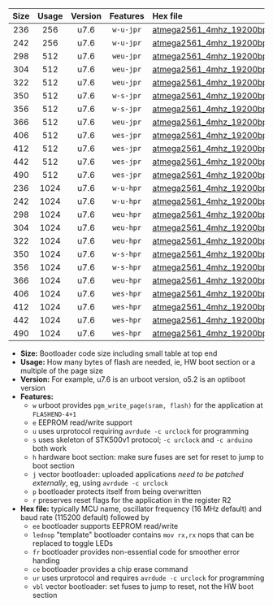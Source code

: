 |Size|Usage|Version|Features|Hex file|
|:-:|:-:|:-:|:-:|:--|
|236|256|u7.6|`w-u-jpr`|[atmega2561_4mhz_19200bps_ur_vbl.hex](https://raw.githubusercontent.com/stefanrueger/urboot/main/bootloaders/atmega2561/fcpu_4mhz/19200_bps/atmega2561_4mhz_19200bps_ur_vbl.hex)|
|242|256|u7.6|`w-u-jpr`|[atmega2561_4mhz_19200bps_lednop_ur_vbl.hex](https://raw.githubusercontent.com/stefanrueger/urboot/main/bootloaders/atmega2561/fcpu_4mhz/19200_bps/atmega2561_4mhz_19200bps_lednop_ur_vbl.hex)|
|298|512|u7.6|`weu-jpr`|[atmega2561_4mhz_19200bps_ee_ur_vbl.hex](https://raw.githubusercontent.com/stefanrueger/urboot/main/bootloaders/atmega2561/fcpu_4mhz/19200_bps/atmega2561_4mhz_19200bps_ee_ur_vbl.hex)|
|304|512|u7.6|`weu-jpr`|[atmega2561_4mhz_19200bps_ee_lednop_ur_vbl.hex](https://raw.githubusercontent.com/stefanrueger/urboot/main/bootloaders/atmega2561/fcpu_4mhz/19200_bps/atmega2561_4mhz_19200bps_ee_lednop_ur_vbl.hex)|
|322|512|u7.6|`weu-jpr`|[atmega2561_4mhz_19200bps_ee_lednop_fr_ur_vbl.hex](https://raw.githubusercontent.com/stefanrueger/urboot/main/bootloaders/atmega2561/fcpu_4mhz/19200_bps/atmega2561_4mhz_19200bps_ee_lednop_fr_ur_vbl.hex)|
|350|512|u7.6|`w-s-jpr`|[atmega2561_4mhz_19200bps_vbl.hex](https://raw.githubusercontent.com/stefanrueger/urboot/main/bootloaders/atmega2561/fcpu_4mhz/19200_bps/atmega2561_4mhz_19200bps_vbl.hex)|
|356|512|u7.6|`w-s-jpr`|[atmega2561_4mhz_19200bps_lednop_vbl.hex](https://raw.githubusercontent.com/stefanrueger/urboot/main/bootloaders/atmega2561/fcpu_4mhz/19200_bps/atmega2561_4mhz_19200bps_lednop_vbl.hex)|
|366|512|u7.6|`weu-jpr`|[atmega2561_4mhz_19200bps_ee_lednop_fr_ce_ur_vbl.hex](https://raw.githubusercontent.com/stefanrueger/urboot/main/bootloaders/atmega2561/fcpu_4mhz/19200_bps/atmega2561_4mhz_19200bps_ee_lednop_fr_ce_ur_vbl.hex)|
|406|512|u7.6|`wes-jpr`|[atmega2561_4mhz_19200bps_ee_vbl.hex](https://raw.githubusercontent.com/stefanrueger/urboot/main/bootloaders/atmega2561/fcpu_4mhz/19200_bps/atmega2561_4mhz_19200bps_ee_vbl.hex)|
|412|512|u7.6|`wes-jpr`|[atmega2561_4mhz_19200bps_ee_lednop_vbl.hex](https://raw.githubusercontent.com/stefanrueger/urboot/main/bootloaders/atmega2561/fcpu_4mhz/19200_bps/atmega2561_4mhz_19200bps_ee_lednop_vbl.hex)|
|442|512|u7.6|`wes-jpr`|[atmega2561_4mhz_19200bps_ee_lednop_fr_vbl.hex](https://raw.githubusercontent.com/stefanrueger/urboot/main/bootloaders/atmega2561/fcpu_4mhz/19200_bps/atmega2561_4mhz_19200bps_ee_lednop_fr_vbl.hex)|
|490|512|u7.6|`wes-jpr`|[atmega2561_4mhz_19200bps_ee_lednop_fr_ce_vbl.hex](https://raw.githubusercontent.com/stefanrueger/urboot/main/bootloaders/atmega2561/fcpu_4mhz/19200_bps/atmega2561_4mhz_19200bps_ee_lednop_fr_ce_vbl.hex)|
|236|1024|u7.6|`w-u-hpr`|[atmega2561_4mhz_19200bps_ur.hex](https://raw.githubusercontent.com/stefanrueger/urboot/main/bootloaders/atmega2561/fcpu_4mhz/19200_bps/atmega2561_4mhz_19200bps_ur.hex)|
|242|1024|u7.6|`w-u-hpr`|[atmega2561_4mhz_19200bps_lednop_ur.hex](https://raw.githubusercontent.com/stefanrueger/urboot/main/bootloaders/atmega2561/fcpu_4mhz/19200_bps/atmega2561_4mhz_19200bps_lednop_ur.hex)|
|298|1024|u7.6|`weu-hpr`|[atmega2561_4mhz_19200bps_ee_ur.hex](https://raw.githubusercontent.com/stefanrueger/urboot/main/bootloaders/atmega2561/fcpu_4mhz/19200_bps/atmega2561_4mhz_19200bps_ee_ur.hex)|
|304|1024|u7.6|`weu-hpr`|[atmega2561_4mhz_19200bps_ee_lednop_ur.hex](https://raw.githubusercontent.com/stefanrueger/urboot/main/bootloaders/atmega2561/fcpu_4mhz/19200_bps/atmega2561_4mhz_19200bps_ee_lednop_ur.hex)|
|322|1024|u7.6|`weu-hpr`|[atmega2561_4mhz_19200bps_ee_lednop_fr_ur.hex](https://raw.githubusercontent.com/stefanrueger/urboot/main/bootloaders/atmega2561/fcpu_4mhz/19200_bps/atmega2561_4mhz_19200bps_ee_lednop_fr_ur.hex)|
|350|1024|u7.6|`w-s-hpr`|[atmega2561_4mhz_19200bps.hex](https://raw.githubusercontent.com/stefanrueger/urboot/main/bootloaders/atmega2561/fcpu_4mhz/19200_bps/atmega2561_4mhz_19200bps.hex)|
|356|1024|u7.6|`w-s-hpr`|[atmega2561_4mhz_19200bps_lednop.hex](https://raw.githubusercontent.com/stefanrueger/urboot/main/bootloaders/atmega2561/fcpu_4mhz/19200_bps/atmega2561_4mhz_19200bps_lednop.hex)|
|366|1024|u7.6|`weu-hpr`|[atmega2561_4mhz_19200bps_ee_lednop_fr_ce_ur.hex](https://raw.githubusercontent.com/stefanrueger/urboot/main/bootloaders/atmega2561/fcpu_4mhz/19200_bps/atmega2561_4mhz_19200bps_ee_lednop_fr_ce_ur.hex)|
|406|1024|u7.6|`wes-hpr`|[atmega2561_4mhz_19200bps_ee.hex](https://raw.githubusercontent.com/stefanrueger/urboot/main/bootloaders/atmega2561/fcpu_4mhz/19200_bps/atmega2561_4mhz_19200bps_ee.hex)|
|412|1024|u7.6|`wes-hpr`|[atmega2561_4mhz_19200bps_ee_lednop.hex](https://raw.githubusercontent.com/stefanrueger/urboot/main/bootloaders/atmega2561/fcpu_4mhz/19200_bps/atmega2561_4mhz_19200bps_ee_lednop.hex)|
|442|1024|u7.6|`wes-hpr`|[atmega2561_4mhz_19200bps_ee_lednop_fr.hex](https://raw.githubusercontent.com/stefanrueger/urboot/main/bootloaders/atmega2561/fcpu_4mhz/19200_bps/atmega2561_4mhz_19200bps_ee_lednop_fr.hex)|
|490|1024|u7.6|`wes-hpr`|[atmega2561_4mhz_19200bps_ee_lednop_fr_ce.hex](https://raw.githubusercontent.com/stefanrueger/urboot/main/bootloaders/atmega2561/fcpu_4mhz/19200_bps/atmega2561_4mhz_19200bps_ee_lednop_fr_ce.hex)|

- **Size:** Bootloader code size including small table at top end
- **Usage:** How many bytes of flash are needed, ie, HW boot section or a multiple of the page size
- **Version:** For example, u7.6 is an urboot version, o5.2 is an optiboot version
- **Features:**
  + `w` urboot provides `pgm_write_page(sram, flash)` for the application at `FLASHEND-4+1`
  + `e` EEPROM read/write support
  + `u` uses urprotocol requiring `avrdude -c urclock` for programming
  + `s` uses skeleton of STK500v1 protocol; `-c urclock` and `-c arduino` both work
  + `h` hardware boot section: make sure fuses are set for reset to jump to boot section
  + `j` vector bootloader: uploaded applications *need to be patched externally*, eg, using `avrdude -c urclock`
  + `p` bootloader protects itself from being overwritten
  + `r` preserves reset flags for the application in the register R2
- **Hex file:** typically MCU name, oscillator frequency (16 MHz default) and baud rate (115200 default) followed by
  + `ee` bootloader supports EEPROM read/write
  + `lednop` "template" bootloader contains `mov rx,rx` nops that can be replaced to toggle LEDs
  + `fr` bootloader provides non-essential code for smoother error handing
  + `ce` bootloader provides a chip erase command
  + `ur` uses urprotocol and requires `avrdude -c urclock` for programming
  + `vbl` vector bootloader: set fuses to jump to reset, not the HW boot section
